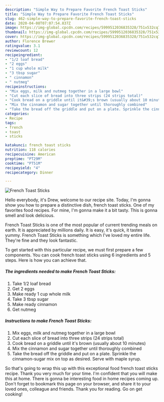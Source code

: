 ```yaml
---
description: "Simple Way to Prepare Favorite French Toast Sticks"
title: "Simple Way to Prepare Favorite French Toast Sticks"
slug: 462-simple-way-to-prepare-favorite-french-toast-sticks
date: 2020-04-08T07:07:54.837Z
image: https://img-global.cpcdn.com/recipes/5999512036835328/751x532cq70/french-toast-sticks-recipe-main-photo.jpg
thumbnail: https://img-global.cpcdn.com/recipes/5999512036835328/751x532cq70/french-toast-sticks-recipe-main-photo.jpg
cover: https://img-global.cpcdn.com/recipes/5999512036835328/751x532cq70/french-toast-sticks-recipe-main-photo.jpg
author: Florence Brewer
ratingvalue: 3.1
reviewcount: 12
recipeingredient:
- "1/2 loaf bread"
- "2 eggs"
- "1 cup whole milk"
- "3 tbsp sugar"
- " cinnamon"
- " nutmeg"
recipeinstructions:
- "Mix eggs, milk and nutmeg together in a large bowl"
- "Cut each slice of bread into three strips (24 strips total)"
- "Cook bread on a griddle until it&#39;s brown (usually about 10 minutes)"
- "Mix the cinnamon and sugar together until thoroughly combined"
- "Take the bread off the griddle and put on a plate. Sprinkle the cinnamon-sugar mix on top as desired. Serve with maple syrup."
categories:
- Recipe
tags:
- french
- toast
- sticks

katakunci: french toast sticks 
nutrition: 118 calories
recipecuisine: American
preptime: "PT29M"
cooktime: "PT51M"
recipeyield: "4"
recipecategory: Dinner

---
```



![French Toast Sticks](https://img-global.cpcdn.com/recipes/5999512036835328/751x532cq70/french-toast-sticks-recipe-main-photo.jpg)

Hello everybody, it's Drew, welcome to our recipe site. Today, I'm gonna show you how to prepare a distinctive dish, french toast sticks. One of my favorites food recipes. For mine, I'm gonna make it a bit tasty. This is gonna smell and look delicious.



French Toast Sticks is one of the most popular of current trending meals on earth. It is appreciated by millions daily. It is easy, it's quick, it tastes yummy. French Toast Sticks is something which I've loved my entire life. They're fine and they look fantastic.


To get started with this particular recipe, we must first prepare a few components. You can cook french toast sticks using 6 ingredients and 5 steps. Here is how you can achieve that.

<!--inarticleads1-->

##### The ingredients needed to make French Toast Sticks:

1. Take 1/2 loaf bread
1. Get 2 eggs
1. Make ready 1 cup whole milk
1. Take 3 tbsp sugar
1. Make ready  cinnamon
1. Get  nutmeg




<!--inarticleads2-->

##### Instructions to make French Toast Sticks:

1. Mix eggs, milk and nutmeg together in a large bowl
1. Cut each slice of bread into three strips (24 strips total)
1. Cook bread on a griddle until it&#39;s brown (usually about 10 minutes)
1. Mix the cinnamon and sugar together until thoroughly combined
1. Take the bread off the griddle and put on a plate. Sprinkle the cinnamon-sugar mix on top as desired. Serve with maple syrup.




So that's going to wrap this up with this exceptional food french toast sticks recipe. Thank you very much for your time. I'm confident that you will make this at home. There is gonna be interesting food in home recipes coming up. Don't forget to bookmark this page on your browser, and share it to your loved ones, colleague and friends. Thank you for reading. Go on get cooking!
